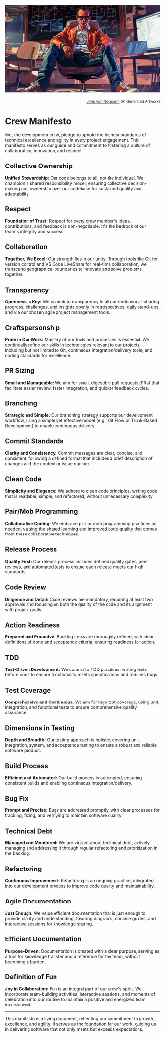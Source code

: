 ![Margaret Hamilton](../assets/images/john_von_neumann.webp)
<p align="right"><sub><a href="https://en.wikipedia.org/wiki/John_von_Neumann" target="_blank">John von Neumann</a> (AI Generated Artwork)</sub></p>

# Crew Manifesto

We, the development crew, pledge to uphold the highest standards of technical excellence and agility in every project engagement. This manifesto serves as our guide and commitment to fostering a culture of collaboration, innovation, and respect.

## Collective Ownership

**Unified Stewardship:** Our code belongs to all, not the individual. We champion a shared responsibility model, ensuring collective decision-making and ownership over our codebase for sustained quality and adaptability.

## Respect

**Foundation of Trust:** Respect for every crew member's ideas, contributions, and feedback is non-negotiable. It's the bedrock of our team's integrity and success.

## Collaboration

**Together, We Excel:** Our strength lies in our unity. Through tools like Git for version control and VS Code LiveShare for real-time collaboration, we transcend geographical boundaries to innovate and solve problems together.

## Transparency

**Openness Is Key:** We commit to transparency in all our endeavors—sharing progress, challenges, and insights openly in retrospectives, daily stand-ups, and via our chosen agile project management tools.

## Craftspersonship

**Pride in Our Work:** Mastery of our tools and processes is essential. We continually refine our skills in technologies relevant to our projects, including but not limited to Git, continuous integration/delivery tools, and coding standards for excellence.

## PR Sizing

**Small and Manageable:** We aim for small, digestible pull requests (PRs) that facilitate easier review, faster integration, and quicker feedback cycles.

## Branching

**Strategic and Simple:** Our branching strategy supports our development workflow, using a simple yet effective model (e.g., Git Flow or Trunk-Based Development) to enable continuous delivery.

## Commit Standards

**Clarity and Consistency:** Commit messages are clear, concise, and consistent, following a defined format that includes a brief description of changes and the context or issue number.

## Clean Code

**Simplicity and Elegance:** We adhere to clean code principles, writing code that is readable, simple, and refactored, without unnecessary complexity.

## Pair/Mob Programming

**Collaborative Coding:** We embrace pair or mob programming practices as needed, valuing the shared learning and improved code quality that comes from these collaborative techniques.

## Release Process

**Quality First:** Our release process includes defined quality gates, peer reviews, and automated tests to ensure each release meets our high standards.

## Code Review

**Diligence and Detail:** Code reviews are mandatory, requiring at least two approvals and focusing on both the quality of the code and its alignment with project goals.

## Action Readiness

**Prepared and Proactive:** Backlog items are thoroughly refined, with clear definitions of done and acceptance criteria, ensuring readiness for action.

## TDD

**Test-Driven Development:** We commit to TDD practices, writing tests before code to ensure functionality meets specifications and reduces bugs.

## Test Coverage

**Comprehensive and Continuous:** We aim for high test coverage, using unit, integration, and functional tests to ensure comprehensive quality assurance.

## Dimensions in Testing

**Depth and Breadth:** Our testing approach is holistic, covering unit, integration, system, and acceptance testing to ensure a robust and reliable software product.

## Build Process

**Efficient and Automated:** Our build process is automated, ensuring consistent builds and enabling continuous integration/delivery.

## Bug Fix

**Prompt and Precise:** Bugs are addressed promptly, with clear processes for tracking, fixing, and verifying to maintain software quality.

## Technical Debt

**Managed and Monitored:** We are vigilant about technical debt, actively managing and addressing it through regular refactoring and prioritization in the backlog.

## Refactoring

**Continuous Improvement:** Refactoring is an ongoing practice, integrated into our development process to improve code quality and maintainability.

## Agile Documentation

**Just Enough:** We value efficient documentation that is just enough to provide clarity and understanding, favoring diagrams, concise guides, and interactive sessions for knowledge sharing.

## Efficient Documentation

**Purpose-Driven:** Documentation is created with a clear purpose, serving as a tool for knowledge transfer and a reference for the team, without becoming a burden.

## Definition of Fun

**Joy in Collaboration:** Fun is an integral part of our crew's spirit. We incorporate team-building activities, interactive sessions, and moments of celebration into our routine to maintain a positive and energized team environment.

---

This manifesto is a living document, reflecting our commitment to growth, excellence, and agility. It serves as the foundation for our work, guiding us in delivering software that not only meets but exceeds expectations.

